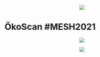 <p align="center" > 
<img src="https://github.com/Sebastian-Zok/EcoScan-MESH2021/blob/main/img/meshlogo.png">
</p>

# ÖkoScan #MESH2021

<p align="center" > 
<img src="https://github.com/Sebastian-Zok/EcoScan-MESH2021/blob/main/img/Logo.png">
</p>

<p align="center" > 
<img src="https://github.com/Sebastian-Zok/EcoScan-MESH2021/blob/main/img/meshlogo.png">
</p>
